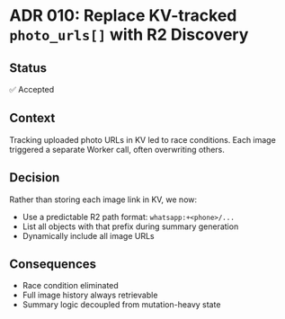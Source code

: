 # ADR 010: Replace KV-tracked `photo_urls[]` with R2 Discovery

## Status

✅ Accepted

## Context

Tracking uploaded photo URLs in KV led to race conditions. Each image triggered a separate Worker call, often overwriting others.

## Decision

Rather than storing each image link in KV, we now:

- Use a predictable R2 path format: `whatsapp:+<phone>/...`
- List all objects with that prefix during summary generation
- Dynamically include all image URLs

## Consequences

- Race condition eliminated
- Full image history always retrievable
- Summary logic decoupled from mutation-heavy state
